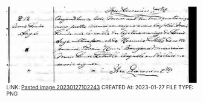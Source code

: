 ![Pasted image 20230127102243](wip/genealogy/attachments/Pasted%20image%2020230127102243.png)
LINK: [Pasted image 20230127102243](wip/genealogy/attachments/Pasted%20image%2020230127102243.png)
CREATED At: 2023-01-27
FILE TYPE: PNG
